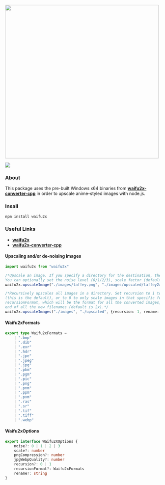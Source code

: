 <div align="left">
  <p>
    <a href="https://tenpi.github.io/waifu2x/"><img src="https://raw.githubusercontent.com/Tenpi/waifu2x/master/images/waifu2x.png" width="500" /></a>
  </p>
  <p>
    <a href="https://nodei.co/npm/waifu2x/"><img src="https://nodei.co/npm/waifu2x.png" /></a>
  </p>
</div>

### About
This package uses the pre-built Windows x64 binaries from [**waifu2x-converter-cpp**](https://github.com/DeadSix27/waifu2x-converter-cpp) in order to upscale anime-styled images with node.js.

### Insall
```ts
npm install waifu2x
```

### Useful Links
- [**waifu2x**](https://github.com/nagadomi/waifu2x)
- [**waifu2x-converter-cpp**](https://github.com/DeadSix27/waifu2x-converter-cpp)

#### Upscaling and/or de-noising images
```ts
import waifu2x from "waifu2x"

/*Upscale an image. If you specify a directory for the destination, the default name will be originalName2x. 
You can optionally set the noise level (0/1/2/3), scale factor (default 2.0), pngCompression (0-9), and jpgWebpQuality (0-101).*/
waifu2x.upscaleImage("./images/laffey.png", "./images/upscaled/laffey2x.png", {noise: 2, scale: 2.0})

/*Recursively upscales all images in a directory. Set recursion to 1 to also upscale all images in all sub directories
(this is the default), or to 0 to only scale images in that specific folder. You can also optionally specify the 
recursionFormat, which will be the format for all the converted images, and the rename, which will be appended to the
end of all the new filenames (default is 2x).*/
waifu2x.upscaleImages("./images", "./upscaled", {recursion: 1, rename: "2x"})
```

#### Waifu2xFormats
```ts
export type Waifu2xFormats = 
    | ".bmp"
    | ".dib"
    | ".exr"
    | ".hdr"
    | ".jpe" 
    | ".jpeg" 
    | ".jpg" 
    | ".pbm" 
    | ".pgm" 
    | ".pic" 
    | ".png" 
    | ".pnm" 
    | ".ppm" 
    | ".pxm" 
    | ".ras" 
    | ".sr" 
    | ".tif" 
    | ".tiff" 
    | ".webp" 
```

#### Waifu2xOptions
```ts
export interface Waifu2XOptions {
    noise?: 0 | 1 | 2 | 3
    scale?: number 
    pngCompression?: number
    jpgWebpQuality?: number
    recursion?: 0 | 1
    recursionFormat?: Waifu2xFormats
    rename?: string
}
```